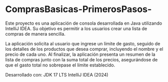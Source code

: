# ComprasBasicas-PrimerosPasos-
Este proyecto es una aplicación de consola desarrollada en Java utilizando IntelliJ IDEA. Su objetivo es permitir a los usuarios crear una lista de compras de manera sencilla.

La aplicación solicita al usuario que ingrese un límite de gasto, seguido de los detalles de los productos que desea comprar, incluyendo el nombre y el precio de cada uno. Al finalizar, la aplicación presenta un resumen de la lista de compras junto con la suma total de los precios, asegurándose de que el gasto total no sobrepase el límite establecido.

Desarrollado con:
JDK 17 LTS
IntelliJ IDEA (2024)
